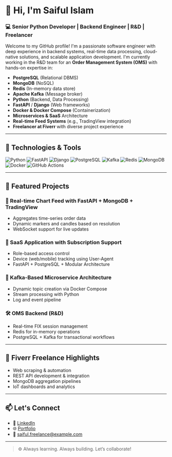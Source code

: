 # 👋 Hi, I'm Saiful Islam

### 💻 Senior Python Developer | Backend Engineer | R&D | Freelancer

Welcome to my GitHub profile! I'm a passionate software engineer with deep experience in backend systems, real-time data processing, cloud-native solutions, and scalable application development. I'm currently working in the R&D team for an **Order Management System (OMS)** with hands-on expertise in:

- **PostgreSQL** (Relational DBMS)
- **MongoDB** (NoSQL)
- **Redis** (In-memory data store)
- **Apache Kafka** (Message broker)
- **Python** (Backend, Data Processing)
- **FastAPI** / **Django** (Web frameworks)
- **Docker & Docker Compose** (Containerization)
- **Microservices & SaaS** Architecture
- **Real-time Feed Systems** (e.g., TradingView integration)
- **Freelancer at Fiverr** with diverse project experience

---

## 🔧 Technologies & Tools

![Python](https://img.shields.io/badge/Python-3670A0?style=for-the-badge&logo=python&logoColor=white)
![FastAPI](https://img.shields.io/badge/FastAPI-009688?style=for-the-badge&logo=fastapi&logoColor=white)
![Django](https://img.shields.io/badge/Django-092E20?style=for-the-badge&logo=django&logoColor=white)
![PostgreSQL](https://img.shields.io/badge/PostgreSQL-336791?style=for-the-badge&logo=postgresql&logoColor=white)
![Kafka](https://img.shields.io/badge/Kafka-231F20?style=for-the-badge&logo=apachekafka&logoColor=white)
![Redis](https://img.shields.io/badge/Redis-DC382D?style=for-the-badge&logo=redis&logoColor=white)
![MongoDB](https://img.shields.io/badge/MongoDB-4EA94B?style=for-the-badge&logo=mongodb&logoColor=white)
![Docker](https://img.shields.io/badge/Docker-2496ED?style=for-the-badge&logo=docker&logoColor=white)
![GitHub Actions](https://img.shields.io/badge/GitHub_Actions-2088FF?style=for-the-badge&logo=github-actions&logoColor=white)

---

## 📌 Featured Projects

### 🧠 Real-time Chart Feed with FastAPI + MongoDB + TradingView
- Aggregates time-series order data
- Dynamic markers and candles based on resolution
- WebSocket support for live updates

### 🚀 SaaS Application with Subscription Support
- Role-based access control
- Device (web/mobile) tracking using User-Agent
- FastAPI + PostgreSQL + Modular Architecture

### 🔄 Kafka-Based Microservice Architecture
- Dynamic topic creation via Docker Compose
- Stream processing with Python
- Log and event pipeline

### 🛠 OMS Backend (R&D)
- Real-time FIX session management
- Redis for in-memory operations
- PostgreSQL + Kafka for transactional workflows

---

## 🧰 Fiverr Freelance Highlights
- Web scraping & automation
- REST API development & integration
- MongoDB aggregation pipelines
- IoT dashboards and analytics

---

## 📫 Let's Connect

- 💼 [LinkedIn](https://www.linkedin.com/in/saiful-islam-data-science/)
- 🌐 [Portfolio](https://your-portfolio.com)
- 📧 saiful.freelance@example.com

---

> ⚙️ Always learning. Always building. Let’s collaborate!
